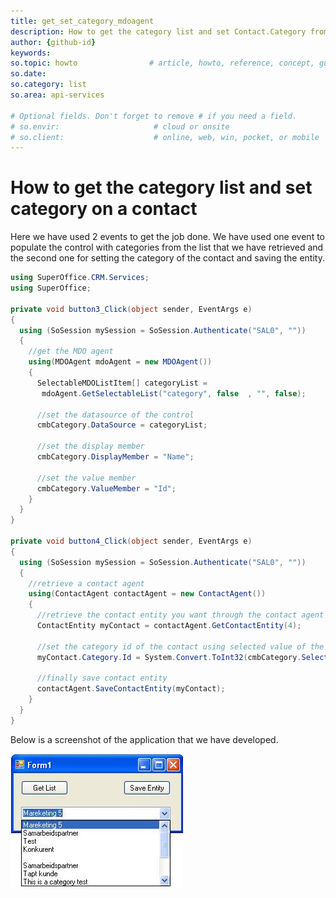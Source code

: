 ```yaml
---
title: get_set_category_mdoagent
description: How to get the category list and set Contact.Category from combo box
author: {github-id}
keywords: 
so.topic: howto                # article, howto, reference, concept, guide
so.date:
so.category: list
so.area: api-services

# Optional fields. Don't forget to remove # if you need a field.
# so.envir:                     # cloud or onsite
# so.client:                    # online, web, win, pocket, or mobile
---
```


# How to get the category list and set category on a contact

Here we have used 2 events to get the job done. We have used one event to populate the control with categories from the list that we have retrieved and the second one for setting the category of the contact and saving the entity.

```csharp
using SuperOffice.CRM.Services;
using SuperOffice;

private void button3_Click(object sender, EventArgs e)
{
  using (SoSession mySession = SoSession.Authenticate("SAL0", ""))
  {
    //get the MDO agent
    using(MDOAgent mdoAgent = new MDOAgent())
    {
      SelectableMDOListItem[] categoryList =
       mdoAgent.GetSelectableList("category", false  , "", false);

      //set the datasource of the control
      cmbCategory.DataSource = categoryList;

      //set the display member
      cmbCategory.DisplayMember = "Name";

      //set the value member
      cmbCategory.ValueMember = "Id";
    }
  }
}

private void button4_Click(object sender, EventArgs e)
{
  using (SoSession mySession = SoSession.Authenticate("SAL0", ""))
  {
    //retrieve a contact agent
    using(ContactAgent contactAgent = new ContactAgent())
    {
      //retrieve the contact entity you want through the contact agent
      ContactEntity myContact = contactAgent.GetContactEntity(4);

      //set the category id of the contact using selected value of the combo box control
      myContact.Category.Id = System.Convert.ToInt32(cmbCategory.SelectedValue);

      //finally save contact entity
      contactAgent.SaveContactEntity(myContact);
    }
  }
}
```

Below is a screenshot of the application that we have developed.

![01][img1]

<!-- Referenced images -->
[img1]: media/image001.jpg

